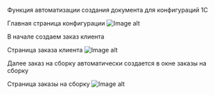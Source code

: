 Функция автоматизации создания документа для конфигураций 1С

Главная страница конфигурации
![Image alt](https://github.com/P4N4K0N/1C-Examples/blob/main/Image/1.png)

В начале создаем заказ клиента

Страница заказа клиента
![Image alt](https://github.com/P4N4K0N/1C-Examples/blob/main/Image/2.png)

Далее заказ на сборку автоматически создается в окне заказы на сборку

Страница заказы на сборку
![Image alt](https://github.com/P4N4K0N/1C-Examples/blob/main/Image/3.png)
